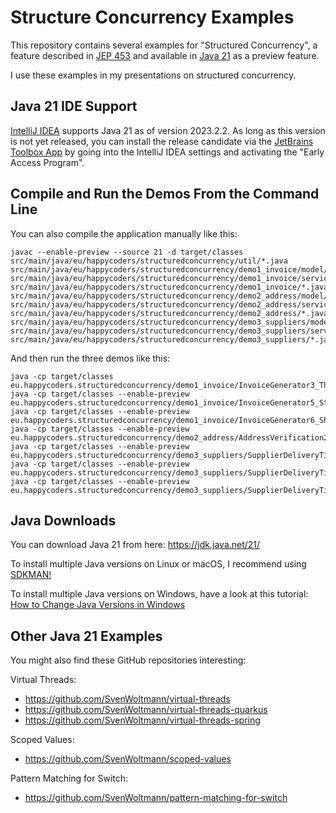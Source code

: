 # Structure Concurrency Examples

This repository contains several examples for "Structured Concurrency",
a feature described in [JEP 453](https://openjdk.org/jeps/453)
and available in [Java 21](https://www.happycoders.eu/java/java-21-features/) 
as a preview feature.

I use these examples in my presentations on structured concurrency.

## Java 21 IDE Support

[IntelliJ IDEA](https://www.jetbrains.com/idea/) supports Java 21 as of version 2023.2.2.
As long as this version is not yet released,
you can install the release candidate via the [JetBrains Toolbox App](https://www.jetbrains.com/toolbox-app/)
by going into the IntelliJ IDEA settings and activating the "Early Access Program".


## Compile and Run the Demos From the Command Line

You can also compile the application manually like this:

```
javac --enable-preview --source 21 -d target/classes src/main/java/eu/happycoders/structuredconcurrency/util/*.java src/main/java/eu/happycoders/structuredconcurrency/demo1_invoice/model/*.java src/main/java/eu/happycoders/structuredconcurrency/demo1_invoice/service/*.java src/main/java/eu/happycoders/structuredconcurrency/demo1_invoice/*.java src/main/java/eu/happycoders/structuredconcurrency/demo2_address/model/*.java src/main/java/eu/happycoders/structuredconcurrency/demo2_address/service/*.java src/main/java/eu/happycoders/structuredconcurrency/demo2_address/*.java src/main/java/eu/happycoders/structuredconcurrency/demo3_suppliers/model/*.java src/main/java/eu/happycoders/structuredconcurrency/demo3_suppliers/service/*.java src/main/java/eu/happycoders/structuredconcurrency/demo3_suppliers/*.java
```

And then run the three demos like this:

```
java -cp target/classes eu.happycoders.structuredconcurrency/demo1_invoice/InvoiceGenerator3_ThreadPool
java -cp target/classes --enable-preview eu.happycoders.structuredconcurrency/demo1_invoice/InvoiceGenerator5_StructuredTaskScope
java -cp target/classes --enable-preview eu.happycoders.structuredconcurrency/demo1_invoice/InvoiceGenerator6_ShutdownOnFailure
java -cp target/classes --enable-preview eu.happycoders.structuredconcurrency/demo2_address/AddressVerification2_ShutdownOnSuccess
java -cp target/classes --enable-preview eu.happycoders.structuredconcurrency/demo3_suppliers/SupplierDeliveryTimeCheck2_StructuredTaskScope
java -cp target/classes --enable-preview eu.happycoders.structuredconcurrency/demo3_suppliers/SupplierDeliveryTimeCheck3_NestedStructuredTaskScope
java -cp target/classes --enable-preview eu.happycoders.structuredconcurrency/demo3_suppliers/SupplierDeliveryTimeCheck4_NestedStructuredTaskScopeUsingScopedValue
```

## Java Downloads

You can download Java 21 from here: https://jdk.java.net/21/

To install multiple Java versions on Linux or macOS, I recommend using [SDKMAN!](https://sdkman.io/)

To install multiple Java versions on Windows,
have a look at this tutorial: [How to Change Java Versions in Windows](https://www.happycoders.eu/java/how-to-switch-multiple-java-versions-windows/)


## Other Java 21 Examples

You might also find these GitHub repositories interesting:

Virtual Threads:
* https://github.com/SvenWoltmann/virtual-threads
* https://github.com/SvenWoltmann/virtual-threads-quarkus
* https://github.com/SvenWoltmann/virtual-threads-spring

Scoped Values:
* https://github.com/SvenWoltmann/scoped-values

Pattern Matching for Switch:
* https://github.com/SvenWoltmann/pattern-matching-for-switch
